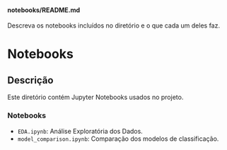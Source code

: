 #### notebooks/README.md

Descreva os notebooks incluídos no diretório e o que cada um deles faz.


# Notebooks

## Descrição

Este diretório contém Jupyter Notebooks usados no projeto.

### Notebooks

- `EDA.ipynb`: Análise Exploratória dos Dados.
- `model_comparison.ipynb`: Comparação dos modelos de classificação.
